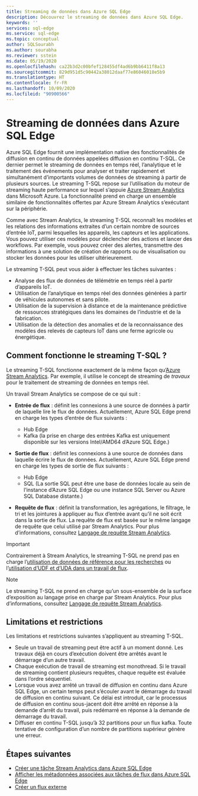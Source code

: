 ```yaml
---
title: Streaming de données dans Azure SQL Edge
description: Découvrez le streaming de données dans Azure SQL Edge.
keywords: ''
services: sql-edge
ms.service: sql-edge
ms.topic: conceptual
author: SQLSourabh
ms.author: sourabha
ms.reviewer: sstein
ms.date: 05/19/2020
ms.openlocfilehash: ca22b3d2c00bfef128455df4ad6b9bb6411f8a13
ms.sourcegitcommit: 829d951d5c90442a38012daaf77e86046018e5b9
ms.translationtype: HT
ms.contentlocale: fr-FR
ms.lasthandoff: 10/09/2020
ms.locfileid: "90900566"
---
```

# <a name="data-streaming-in-azure-sql-edge"></a>Streaming de données dans Azure SQL Edge

Azure SQL Edge fournit une implémentation native des fonctionnalités de diffusion en continu de données appelées diffusion en continu T-SQL. Ce dernier permet le streaming de données en temps réel, l’analytique et le traitement des événements pour analyser et traiter rapidement et simultanément d’importants volumes de données de streaming à partir de plusieurs sources. Le streaming T-SQL repose sur l’utilisation du moteur de streaming haute performance sur lequel s’appuie [Azure Stream Analytics](https://docs.microsoft.com/azure/stream-analytics/stream-analytics-introduction) dans Microsoft Azure. La fonctionnalité prend en charge un ensemble similaire de fonctionnalités offertes par Azure Stream Analytics s’exécutant sur la périphérie.

Comme avec Stream Analytics, le streaming T-SQL reconnaît les modèles et les relations des informations extraites d’un certain nombre de sources d’entrée IoT, parmi lesquelles les appareils, les capteurs et les applications. Vous pouvez utiliser ces modèles pour déclencher des actions et lancer des workflows. Par exemple, vous pouvez créer des alertes, transmettre des informations à une solution de création de rapports ou de visualisation ou stocker les données pour les utiliser ultérieurement. 

Le streaming T-SQL peut vous aider à effectuer les tâches suivantes :

* Analyse des flux de données de télémétrie en temps réel à partir d’appareils IoT.
* Utilisation de l’analytique en temps réel des données générées à partir de véhicules autonomes et sans pilote.
* Utilisation de la supervision à distance et de la maintenance prédictive de ressources stratégiques dans les domaines de l’industrie et de la fabrication.
* Utilisation de la détection des anomalies et de la reconnaissance des modèles des relevés de capteurs IoT dans une ferme agricole ou énergétique.

## <a name="how-does-t-sql-streaming-work"></a>Comment fonctionne le streaming T-SQL ?

Le streaming T-SQL fonctionne exactement de la même façon qu’[Azure Stream Analytics](https://docs.microsoft.com/azure/stream-analytics/stream-analytics-introduction#how-does-stream-analytics-work). Par exemple, il utilise le concept de streaming de *travaux* pour le traitement de streaming de données en temps réel. 

Un travail Stream Analytics se compose de ce qui suit :

- **Entrée de flux** : définit les connexions à une source de données à partir de laquelle lire le flux de données. Actuellement, Azure SQL Edge prend en charge les types d’entrée de flux suivants :
    - Hub Edge
    - Kafka (la prise en charge des entrées Kafka est uniquement disponible sur les versions Intel/AMD64 d’Azure SQL Edge.)

- **Sortie de flux** : définit les connexions à une source de données dans laquelle écrire le flux de données. Actuellement, Azure SQL Edge prend en charge les types de sortie de flux suivants :
    - Hub Edge
    - SQL (La sortie SQL peut être une base de données locale au sein de l’instance d’Azure SQL Edge ou une instance SQL Server ou Azure SQL Database distante.) 

- **Requête de flux** : définit la transformation, les agrégations, le filtrage, le tri et les jointures à appliquer au flux d’entrée avant qu’il ne soit écrit dans la sortie de flux. La requête de flux est basée sur le même langage de requête que celui utilisé par Stream Analytics. Pour plus d’informations, consultez [Langage de requête Stream Analytics](https://docs.microsoft.com/stream-analytics-query/stream-analytics-query-language-reference?).

> [!IMPORTANT]
> Contrairement à Stream Analytics, le streaming T-SQL ne prend pas en charge l’[utilisation de données de référence pour les recherches](https://docs.microsoft.com/azure/stream-analytics/stream-analytics-use-reference-data) ou l’[utilisation d’UDF et d’UDA dans un travail de flux](https://docs.microsoft.com/azure/stream-analytics/streaming-technologies#you-want-to-write-udfs-udas-and-custom-deserializers-in-a-language-other-than-javascript-or-c).

> [!NOTE]
> Le streaming T-SQL ne prend en charge qu’un sous-ensemble de la surface d’exposition au langage prise en charge par Stream Analytics. Pour plus d’informations, consultez [Langage de requête Stream Analytics](https://docs.microsoft.com/stream-analytics-query/stream-analytics-query-language-reference?).

## <a name="limitations-and-restrictions"></a>Limitations et restrictions

Les limitations et restrictions suivantes s’appliquent au streaming T-SQL. 

- Seule un travail de streaming peut être actif à un moment donné. Les travaux déjà en cours d’exécution doivent être arrêtés avant le démarrage d’un autre travail.
- Chaque exécution de travail de streaming est monothread. Si le travail de streaming contient plusieurs requêtes, chaque requête est évaluée dans l’ordre séquentiel.
- Lorsque vous avez arrêté un travail de diffusion en continu dans Azure SQL Edge, un certain temps peut s’écouler avant le démarrage du travail de diffusion en continu suivant. Ce délai est introduit, car le processus de diffusion en continu sous-jacent doit être arrêté en réponse à la demande d’arrêt du travail, puis redémarré en réponse à la demande de démarrage du travail. 
- Diffuser en continu T-SQL jusqu’à 32 partitions pour un flux kafka. Toute tentative de configuration d’un nombre de partitions supérieur génère une erreur. 

## <a name="next-steps"></a>Étapes suivantes

- [Créer une tâche Stream Analytics dans Azure SQL Edge](create-stream-analytics-job.md)
- [Afficher les métadonnées associées aux tâches de flux dans Azure SQL Edge ](streaming-catalog-views.md)
- [Créer un flux externe](create-external-stream-transact-sql.md)
